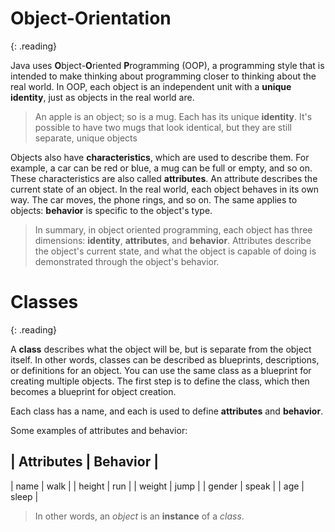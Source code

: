 # Object-Orientation
{: .reading}

Java uses **O**bject-**O**riented **P**rogramming (OOP), a programming style that is intended to make thinking about programming closer to thinking about the real world.
In OOP, each object is an independent unit with a **unique identity**, just as objects in the real world are.

> An apple is an object; so is a mug. Each has its unique **identity**. It's possible to have two mugs that look identical, but they are still separate, unique objects

Objects also have **characteristics**, which are used to describe them.
For example, a car can be red or blue, a mug can be full or empty, and so on. These characteristics are also called **attributes**. An attribute describes the current state of an object.
In the real world, each object behaves in its own way. The car moves, the phone rings, and so on.
The same applies to objects: **behavior** is specific to the object's type.

> In summary, in object oriented programming, each object has three dimensions: **identity**, **attributes**, and **behavior**.
Attributes describe the object's current state, and what the object is capable of doing is demonstrated through the object's behavior.

# Classes
{: .reading}

A **class** describes what the object will be, but is separate from the object itself.
In other words, classes can be described as blueprints, descriptions, or definitions for an object. You can use the same class as a blueprint for creating multiple objects. The first step is to define the class, which then becomes a blueprint for object creation.

Each class has a name, and each is used to define **attributes** and **behavior**.

Some examples of attributes and behavior:

| Attributes | Behavior |
-------------------------
| name       | walk     |
| height     | run      |
| weight     | jump     |
| gender     | speak    |
| age        | sleep    |

> In other words, an *object* is an **instance** of a *class*.
